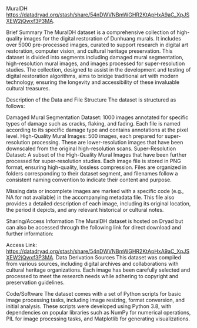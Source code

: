 MuralDH
https://datadryad.org/stash/share/54nDWVNBmWGHR2KtApHxA9aC_XpJSXEW2jQwxf3P3MA.

Brief Summary
The MuralDH dataset is a comprehensive collection of high-quality images for the digital restoration of Dunhuang murals. It includes over 5000 pre-processed images, curated to support research in digital art restoration, computer vision, and cultural heritage preservation. This dataset is divided into segments including damaged mural segmentation, high-resolution mural images, and images processed for super-resolution studies. The collection, designed to assist in the development and testing of digital restoration algorithms, aims to bridge traditional art with modern technology, ensuring the longevity and accessibility of these invaluable cultural treasures.

Description of the Data and File Structure
The dataset is structured as follows:

Damaged Mural Segmentation Dataset: 1000 images annotated for specific types of damage such as cracks, flaking, and fading. Each file is named according to its specific damage type and contains annotations at the pixel level.
High-Quality Mural Images: 500 images, each prepared for super-resolution processing. These are lower-resolution images that have been downscaled from the original high-resolution scans.
Super-Resolution Dataset: A subset of the High-Quality Mural Images that have been further processed for super-resolution studies.
Each image file is stored in PNG format, ensuring high-quality, lossless compression. Files are organized in folders corresponding to their dataset segment, and filenames follow a consistent naming convention to indicate their content and purpose.

Missing data or incomplete images are marked with a specific code (e.g., NA for not available) in the accompanying metadata file. This file also provides a detailed description of each image, including its original location, the period it depicts, and any relevant historical or cultural notes.

Sharing/Access Information
The MuralDH dataset is hosted on Dryad but can also be accessed through the following link for direct download and further information:

Access Link: https://datadryad.org/stash/share/54nDWVNBmWGHR2KtApHxA9aC_XpJSXEW2jQwxf3P3MA.
Data Derivation Sources
This dataset was compiled from various sources, including digital archives and collaborations with cultural heritage organizations. Each image has been carefully selected and processed to meet the research needs while adhering to copyright and preservation guidelines.

Code/Software
The dataset comes with a set of Python scripts for basic image processing tasks, including image resizing, format conversion, and initial analysis. These scripts were developed using Python 3.8, with dependencies on popular libraries such as NumPy for numerical operations, PIL for image processing tasks, and Matplotlib for generating visualizations.
